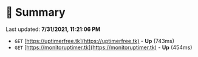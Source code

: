 # 📖 Summary
Last updated: **7/31/2021, 11:21:06 PM**

- `GET` [https://uptimerfree.tk](https://uptimerfree.tk) - **Up** (743ms)
- `GET` [https://monitoruptimer.tk](https://monitoruptimer.tk) - **Up** (454ms)
